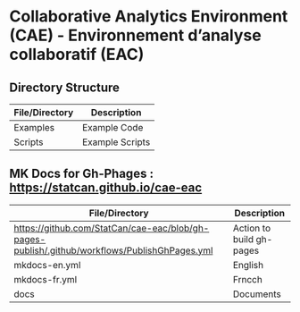 # Collaborative Analytics Environment (CAE) - Environnement d’analyse collaboratif (EAC)

## Directory Structure  
File/Directory  | Description
------------- | -------------
Examples | Example Code
Scripts |  Example Scripts

## MK Docs for Gh-Phages : https://statcan.github.io/cae-eac
File/Directory  | Description
------------- | -------------
https://github.com/StatCan/cae-eac/blob/gh-pages-publish/.github/workflows/PublishGhPages.yml | Action to build gh-pages
mkdocs-en.yml  |  English
mkdocs-fr.yml  |  Frncch 
docs  |  Documents


